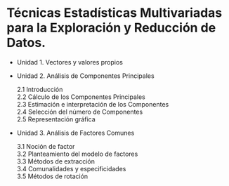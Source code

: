 # Técnicas Estadísticas Multivariadas para la Exploración y Reducción de Datos.
- Unidad 1. Vectores y valores propios

- Unidad 2. Análisis de Componentes Principales

  2.1  Introducción  
  2.2  Cálculo de los Componentes Principales  
  2.3  Estimación e interpretación de los Componentes  
  2.4  Selección del número de Componentes  
  2.5  Representación gráfica
  
- Unidad 3. Análisis de Factores Comunes

  3.1  Noción de factor  
  3.2  Planteamiento del modelo de factores  
  3.3  Métodos de extracción  
  3.4  Comunalidades y especificidades  
  3.5  Métodos de rotación
  
